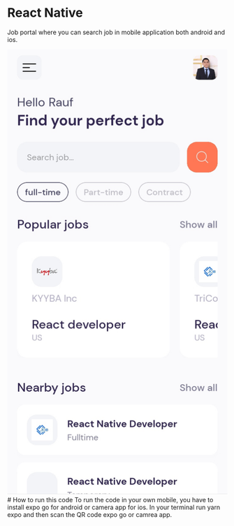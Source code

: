 # React Native
Job portal where you can search job in mobile application both android and ios.

<img src="./react.jpg"/>
# How to run this code
To run the code in your own mobile, you have to install expo go for android or camera app for ios. In your terminal run yarn expo and then scan the QR code expo go or camrea app.


